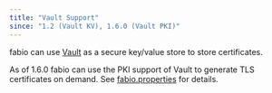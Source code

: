 ```yaml
---
title: "Vault Support"
since: "1.2 (Vault KV), 1.6.0 (Vault PKI)"
---
```


fabio can use [Vault](https://vaultproject.io) as a secure key/value store to store certificates.

As of 1.6.0 fabio can use the PKI support of Vault to generate TLS certificates on demand.
See [fabio.properties](https://github.com/fabiolb/fabio/blob/master/fabio.properties) for details.

